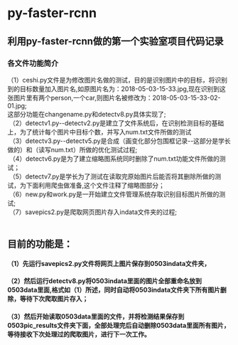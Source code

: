 # py-faster-rcnn
## 利用py-faster-rcnn做的第一个实验室项目代码记录
### 各文件功能简介
  （1）ceshi.py文件是为修改图片名做的测试，目的是识别图片中的目标，将识别到的目标数量加入图片名,如原图片名为：2018-05-03-15-33.jpg,现在识别到这张图片里有两个person,一个car,则图片名被修改为：2018-05-03-15-33-02-01.jpg;<br>这部分功能在changename.py和detectv8.py具体实现了;<br>
  （2）detectv1.py--detectv2.py是建立了文件系统后，在识别检测目标的基础上，为了统计每个图片中目标个数，并写入num.txt文件所做的测试<br>
  （3）detectv3.py--detectv5.py是合成（画变化部分包围框记录--这部分是学长做的）和（读写num.txt）所做的优化测试过程;<br>
  （4）detectv6.py是为了建立缩略图系统同时删除了num.txt功能文件所做的测试；<br>
  （5）detectv7.py是学长为了测试在读取完原始图片后能否将其删除所做的测试，为下面利用爬虫做准备,这个文件注释了缩略图部分；<br>
  （6）new.py和work.py是一开始建立文件管理系统存取识别目标图片所做的测试;<br>
  （7）savepics2.py是爬取网页图片存入indata文件夹的过程;<br>
  
## 目前的功能是：
#### （1）先运行savepics2.py文件将网页上图片保存到0503indata文件夹，<br>
#### （2）然后运行detectv8.py将0503indata里面的图片全部重命名放到0503data里面,格式如（1）所述，同时自动将0503indata文件夹下所有图片删除，等待下次爬取图片存入；
#### （3）然后开始读取0503data里面的文件，并将检测结果保存到0503pic_results文件夹下面，全部处理完后自动删除0503data里面所有图片，等待接收下次处理过的爬取图片，进行下一次工作。
